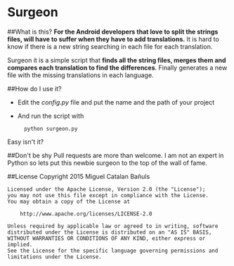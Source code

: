 # Surgeon

##What is this?
**For the Android developers that love to split the strings files, will have to suffer when they have to add translations.** It is hard to know if there is a new string searching in each file for each translation.

Surgeon it is a simple script that **finds all the string files, merges them and compares each translation to find the differences**. Finally generates a new file with the missing translations in each language.

##How do I use it?
 
- Edit the *config.py* file and put the name and the path of your project
- And run the script with

		python surgeon.py
		
Easy isn't it?
	
##Don't be shy
Pull requests are more than welcome. I am not an expert in Python so lets put this newbie surgeon to the top of the wall of fame.

##License
	Copyright 2015 Miguel Catalan Bañuls

	Licensed under the Apache License, Version 2.0 (the "License");
	you may not use this file except in compliance with the License.
	You may obtain a copy of the License at

		http://www.apache.org/licenses/LICENSE-2.0

	Unless required by applicable law or agreed to in writing, software
	distributed under the License is distributed on an "AS IS" BASIS,
	WITHOUT WARRANTIES OR CONDITIONS OF ANY KIND, either express or implied.
	See the License for the specific language governing permissions and
	limitations under the License.

